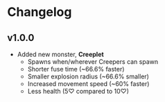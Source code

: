   # Changelog

  ## v1.0.0

  - Added new monster, **Creeplet**
    - Spawns when/wherever Creepers can spawn
    - Shorter fuse time (~66.6% faster)
    - Smaller explosion radius (~66.6% smaller)
    - Increased movement speed (~60% faster)
    - Less health (5♡ compared to 10♡)
